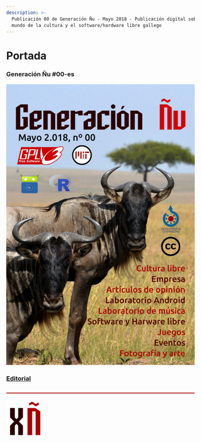 ```yaml
---
description: >-
  Publicación 00 de Generación Ñu - Mayo 2018 - Publicación digital sobre el
  mundo de la cultura y el software/hardware libre gallego
---
```


# Portada

###  Generación Ñu \#00-es

![](.gitbook/assets/es_mayo.png)

### [Editorial](editorial.md)

![](.gitbook/assets/image%20%2870%29.png)

![](.gitbook/assets/image%20%2884%29.png)

